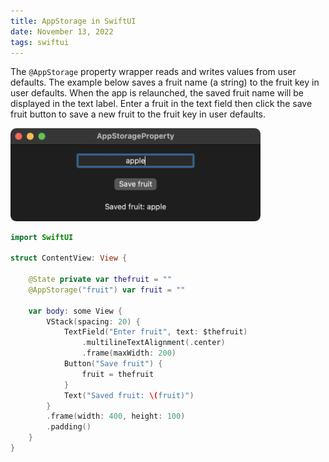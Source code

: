```yaml
---
title: AppStorage in SwiftUI
date: November 13, 2022
tags: swiftui
---
```


The `@AppStorage` property wrapper reads and writes values from user defaults. The example below saves a fruit name (a string) to the fruit key in user defaults. When the app is relaunched, the saved fruit name will be displayed in the text label. Enter a fruit in the text field then click the save fruit button to save a new fruit to the fruit key in user defaults.

<p><img src="../../assets/images/swiftui-appstorage.png" style="max-width:400px;" alt="app storage property"></p>

```swift
import SwiftUI

struct ContentView: View {

    @State private var thefruit = ""
    @AppStorage("fruit") var fruit = ""

    var body: some View {
        VStack(spacing: 20) {
            TextField("Enter fruit", text: $thefruit)
                .multilineTextAlignment(.center)
                .frame(maxWidth: 200)
            Button("Save fruit") {
                fruit = thefruit
            }
            Text("Saved fruit: \(fruit)")
        }
        .frame(width: 400, height: 100)
        .padding()
    }
}
```
